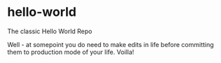 # hello-world
The classic Hello World Repo

Well - at somepoint you do need to make edits in life before committing them to production mode of your life. Voilla!
